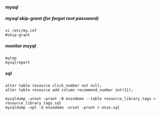 #### mysql

##### mysql skip-grant (for forgot root password)
```
vi /etc/my.cnf
#skip-grant
```
##### monitor msyql
```
mytop
mysqlreport
```
##### sql
```
alter table resource click_number not null;
alter table resource add column recommend_number int(11);

mysqldump -uroot -proot -B enzodemo --table resource_library_tags > resource_library_tags.sql
mysqldump -opt -d enzodemo -uroot -proot > enzo.sql
```

